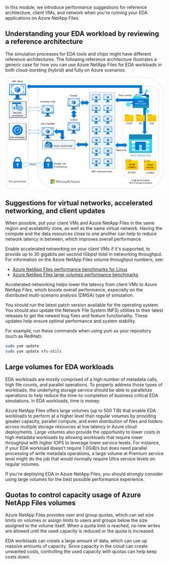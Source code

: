 In this module, we introduce performance suggestions for reference architecture, client VMs, and network when you're running your EDA applications on Azure NetApp Files.

## Understanding your EDA workload by reviewing a reference architecture

The simulation processes for EDA tools and chips might have different reference architectures. The following reference architecture illustrates a generic case for how you can use Azure NetApp Files for EDA workloads in both cloud-bursting (hybrid) and fully on Azure scenarios.

![Diagram of the reference architecture to illustrate how you can use Azure NetApp Files for EDA workloads.](../media/2-overall-performance-suggestions-01.png)

## Suggestions for virtual networks, accelerated networking, and client updates

When possible, put your client VMs and Azure NetApp Files in the same region and availability zone, as well as the same virtual network. Having the compute and the data resources close to one another can help to reduce network latency in between, which improves overall performance.

Enable accelerated networking on your client VMs if it's supported, to provide up to 30 gigabits per second (Gbps) total in networking throughput. For information on the Azure NetApp Files volume throughput numbers, see: 

- [Azure NetApp Files performance benchmarks for Linux](/azure/azure-netapp-files/solutions-benefits-azure-netapp-files-electronic-design-automation)
- [Azure NetApp Files large volumes performance benchmarks](/azure/azure-netapp-files/performance-benchmarks-linux)

Accelerated networking helps lower the latency from client VMs to Azure NetApp Files, which boosts overall performance, especially on the distributed multi-scenario analysis (DMSA) type of simulation.

You should run the latest patch version available for the operating system. You should also update the Network File System (NFS) utilities to their latest releases to get the newest bug fixes and feature functionality. These updates help ensure optimal performance and system stability.

For example, run these commands when using yum as your repository (such as RedHat):

```bash
sudo yum update
sudo yum update nfs-utils
```

## Large volumes for EDA workloads

EDA workloads are mostly comprised of a high number of metadata calls, high file counts, and parallel operations. To properly address those types of workloads, the underlying storage service should be able to parallelize operations to help reduce the time-to-completion of business critical EDA simulations. In EDA workloads, time is money.

Azure NetApp Files offers large volumes (up to 500 TiB) that enable EDA workloads to perform at a higher level than regular volumes by providing greater capacity, parallel compute, and even distribution of files and folders across multiple storage resources at low latency in Azure cloud deployments. Large volumes also provide the opportunity to lower costs in high metadata workloads by allowing workloads that require lower throughput with higher IOPS to leverage lower service levels. For instance, if your EDA workload doesn’t require 1 0GiB/s but does need parallel processing of write metadata operations, a large volume at Premium service level might do the job that would normally require Ultra service levels on regular volumes.

If you're deploying EDA in Azure NetApp Files, you should strongly consider using large volumes for the best possible performance experience.


## Quotas to control capacity usage of Azure NetApp Files volumes

Azure NetApp Files provides user and group quotas, which can set size limits on volumes or assign limits to users and groups below the size assigned to the volume itself. When a quota limit is reached, no new writes are allowed until the used capacity is reduced or the quota is increased. 

EDA workloads can create a large amount of data, which can use up massive amounts of capacity. Since capacity in the cloud can create unwanted costs, controlling the used capacity with quotas can help keep costs down.